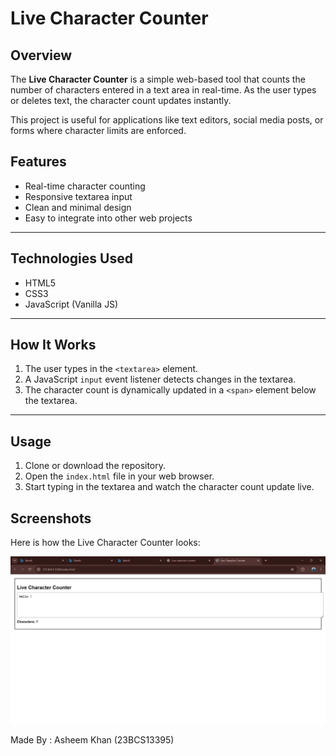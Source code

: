 # Live Character Counter

## Overview
The **Live Character Counter** is a simple web-based tool that counts the number of characters entered in a text area in real-time. As the user types or deletes text, the character count updates instantly.

This project is useful for applications like text editors, social media posts, or forms where character limits are enforced.

## Features
- Real-time character counting
- Responsive textarea input
- Clean and minimal design
- Easy to integrate into other web projects

---

## Technologies Used
- HTML5
- CSS3
- JavaScript (Vanilla JS)

---

## How It Works
1. The user types in the `<textarea>` element.
2. A JavaScript `input` event listener detects changes in the textarea.
3. The character count is dynamically updated in a `<span>` element below the textarea.

---

## Usage
1. Clone or download the repository.
2. Open the `index.html` file in your web browser.
3. Start typing in the textarea and watch the character count update live.

## Screenshots

Here is how the Live Character Counter looks:

![Live Character Counter Screenshot](LiveChar.png)

Made By : Asheem Khan (23BCS13395)